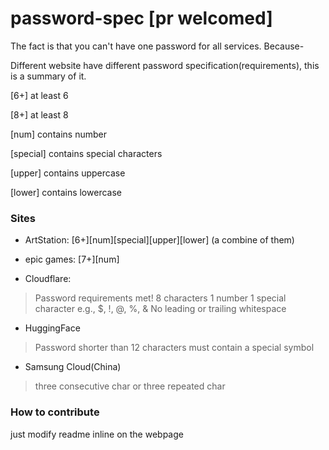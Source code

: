 # password-spec [pr welcomed]

The fact is that you can't have one password for all services. Because-

Different website have different password specification(requirements), this is a summary of it.

[6+] at least 6

[8+] at least 8

[num] contains number

[special] contains special characters

[upper] contains uppercase

[lower] contains lowercase


### Sites

- ArtStation: [6+][num][special][upper][lower] (a combine of them)

- epic games: [7+][num]

- Cloudflare:

> Password requirements met!  8 characters  1 number 1 special character e.g., $, !, @, %, & No leading or trailing whitespace

- HuggingFace

> Password shorter than 12 characters must contain a special symbol

- Samsung Cloud(China)

> three consecutive char or three repeated char

### How to contribute

just modify readme inline on the webpage
